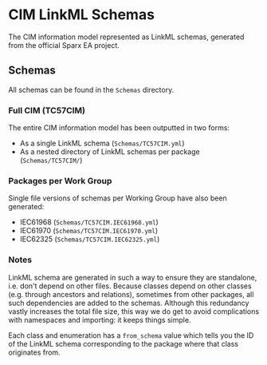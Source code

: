 # CIM LinkML Schemas

The CIM information model represented as LinkML schemas, generated from the official Sparx EA project.

## Schemas
All schemas can be found in the `Schemas` directory.

### Full CIM (TC57CIM)
The entire CIM information model has been outputted in two forms:

* As a single LinkML schema (`Schemas/TC57CIM.yml`)
* As a nested directory of LinkML schemas per package (`Schemas/TC57CIM/`)

### Packages per Work Group
Single file versions of schemas per Working Group have also been generated:

* IEC61968 (`Schemas/TC57CIM.IEC61968.yml`)
* IEC61970 (`Schemas/TC57CIM.IEC61970.yml`)
* IEC62325 (`Schemas/TC57CIM.IEC62325.yml`)

### Notes
LinkML schema are generated in such a way to ensure they are standalone, i.e. don't depend on other files. Because classes depend on other classes (e.g. through ancestors and relations), sometimes from other packages, all such dependencies are added to the schemas. Although this redundancy vastly increases the total file size, this way we do get to avoid complications with namespaces and importing: it keeps things simple.

Each class and enumeration has a `from_schema` value which tells you the ID of the LinkML schema corresponding to the package where that class originates from.
